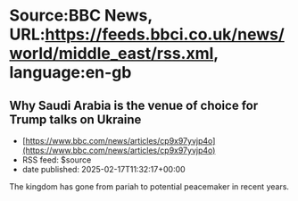 # Source:BBC News, URL:https://feeds.bbci.co.uk/news/world/middle_east/rss.xml, language:en-gb

## Why Saudi Arabia is the venue of choice for Trump talks on Ukraine
 - [https://www.bbc.com/news/articles/cp9x97yvjp4o](https://www.bbc.com/news/articles/cp9x97yvjp4o)
 - RSS feed: $source
 - date published: 2025-02-17T11:32:17+00:00

The kingdom has gone from pariah to potential peacemaker in recent years.

